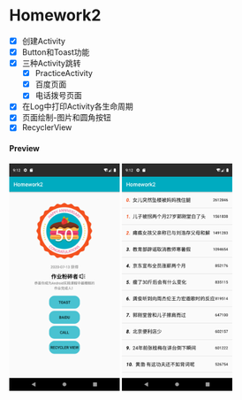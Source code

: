 # Homework2

- [x] 创建Activity
- [x] Button和Toast功能
- [x] 三种Activity跳转
  - [x] PracticeActivity
  - [x] 百度页面
  - [x] 电话拨号页面
- [x] 在Log中打印Activity各生命周期
- [x] 页面绘制-图片和圆角按钮
- [x] RecyclerView

#### Preview

<img src="images/README/Screenshot_1626167570.png" alt="Screenshot_1626167570" width="200" />

<img src="images/README/Screenshot_1626167572.png" alt="Screenshot_1626167572" width="200" />